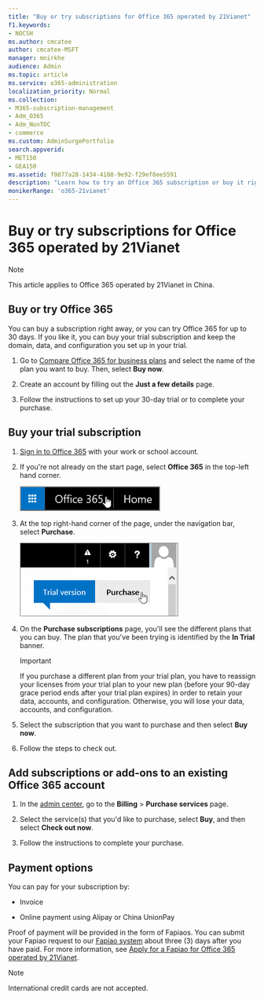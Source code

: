 ```yaml
---
title: "Buy or try subscriptions for Office 365 operated by 21Vianet"
f1.keywords:
- NOCSH
ms.author: cmcatee
author: cmcatee-MSFT
manager: mnirkhe
audience: Admin
ms.topic: article
ms.service: o365-administration
localization_priority: Normal
ms.collection:
- M365-subscription-management
- Adm_O365
- Adm_NonTOC
- commerce
ms.custom: AdminSurgePortfolio
search.appverid:
- MET150
- GEA150
ms.assetid: f9877a28-1434-4108-9e92-f29ef8ee5591
description: "Learn how to try an Office 365 subscription or buy it right away, add subscriptions, or get add-ons to an existing Office 365 account operated by 21Vianet in China."
monikerRange: 'o365-21vianet'
---
```


# Buy or try subscriptions for Office 365 operated by 21Vianet

> [!NOTE]
>  This article applies to Office 365 operated by 21Vianet in China.

## Buy or try Office 365

You can buy a subscription right away, or you can try Office 365 for up to 30 days. If you like it, you can buy your trial subscription and keep the domain, data, and configuration you set up in your trial.

1. Go to [Compare Office 365 for business plans](https://go.microsoft.com/fwlink/p/?linkid=393691&amp;clcid=0x409) and select the name of the plan you want to buy. Then, select **Buy now**.

2. Create an account by filling out the **Just a few details** page.

3. Follow the instructions to set up your 30-day trial or to complete your purchase.

## Buy your trial subscription

1. [Sign in to Office 365](https://go.microsoft.com/fwlink/p/?linkid=513813) with your work or school account.

2. If you're not already on the start page, select **Office 365** in the top-left hand corner.

    ![Button to navigate to the Office 365 Start Page](../../media/2fc597ab-ae33-4e5a-aec1-e60e48beac62.png)

3. At the top right-hand corner of the page, under the navigation bar, select **Purchase**.

    ![Button to purchase your Office 365 trial](../../media/73fba4ad-6879-460b-8ef1-f2efb2ee4104.png)

4. On the **Purchase subscriptions** page, you'll see the different plans that you can buy. The plan that you've been trying is identified by the **In Trial** banner.

    > [!IMPORTANT]
    > If you purchase a different plan from your trial plan, you have to reassign your licenses from your trial plan to your new plan (before your 90-day grace period ends after your trial plan expires) in order to retain your data, accounts, and configuration. Otherwise, you will lose your data, accounts, and configuration.

5. Select the subscription that you want to purchase and then select **Buy now**.

6. Follow the steps to check out.

## Add subscriptions or add-ons to an existing Office 365 account

1. In the [admin center](https://go.microsoft.com/fwlink/p/?linkid=850627), go to the **Billing** \> **Purchase services** page.

2. Select the service(s) that you'd like to purchase, select **Buy**, and then select **Check out now**.

3. Follow the instructions to complete your purchase.

## Payment options

You can pay for your subscription by:

- Invoice

- Online payment using Alipay or China UnionPay

Proof of payment will be provided in the form of Fapiaos. You can submit your Fapiao request to our [Fapiao system](https://go.microsoft.com/fwlink/p/?LinkId=395314) about three (3) days after you have paid. For more information, see [Apply for a Fapiao for Office 365 operated by 21Vianet](apply-for-a-fapiao.md).

> [!NOTE]
>  International credit cards are not accepted.
